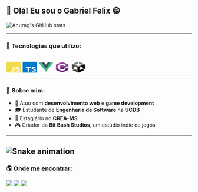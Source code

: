 ## 👋 Olá! Eu sou o Gabriel Felix 😁  

![Anurag's GitHub stats](https://github-readme-stats.vercel.app/api?username=gabsjf&show_icons=true&theme=cobalt)

---

### 🚀 Tecnologias que utilizo:
<div style="display: inline_block"><br>
  <img align="center" alt="Js" height="30" width="40" src="https://raw.githubusercontent.com/devicons/devicon/master/icons/javascript/javascript-plain.svg">
  <img align="center" alt="Ts" height="30" width="40" src="https://raw.githubusercontent.com/devicons/devicon/master/icons/typescript/typescript-plain.svg">
  <img align="center" alt="Vue" height="30" width="40" src="https://raw.githubusercontent.com/devicons/devicon/master/icons/vuejs/vuejs-original.svg">
  <img align="center" alt="CSharp" height="30" width="40" src="https://raw.githubusercontent.com/devicons/devicon/master/icons/csharp/csharp-original.svg">
  <img align="center" alt="Unity" height="30" width="40" src="https://raw.githubusercontent.com/devicons/devicon/master/icons/unity/unity-original.svg">
</div>


---

### 📌 Sobre mim:
- 🔭 Atuo com **desenvolvimento web** e **game development**  
- 🎓 Estudante de **Engenharia de Software** na **UCDB**  
- 💼 Estagiário no **CREA-MS**  
- 🎮 Criador da **Bit Bash Studios**, um estúdio indie de jogos  

---

![Snake animation](snake.svg)
---

### 🌎 Onde me encontrar:
<div> 
  <a href="https://www.youtube.com/channel/UCXU24RVC3WnMziGzzrFi9FA" target="_blank"><img src="https://img.shields.io/badge/YouTube-FF0000?style=for-the-badge&logo=youtube&logoColor=white" target="_blank"></a>
  <a href="mailto:gabrieljf268@gmail.com"><img src="https://img.shields.io/badge/Email-0078D4?style=for-the-badge&logo=microsoft-outlook&logoColor=white" target="_blank"></a>
  <a href="https://www.linkedin.com/in/gabsfelix" target="_blank"><img src="https://img.shields.io/badge/-LinkedIn-%230077B5?style=for-the-badge&logo=linkedin&logoColor=white" target="_blank"></a>  
</div>
